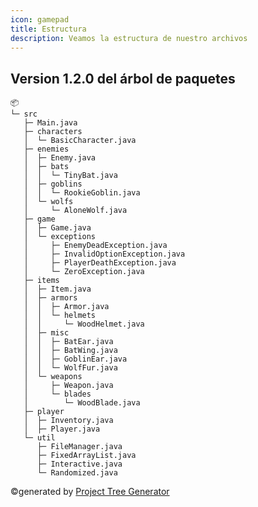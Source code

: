 ```yaml
---
icon: gamepad
title: Estructura
description: Veamos la estructura de nuestro archivos
---
```


## Version 1.2.0 del árbol de paquetes <Badge text="Nuevo" type="tip" vertical="middle" />

```
📦 
└─ src
   ├─ Main.java
   ├─ characters
   │  └─ BasicCharacter.java
   ├─ enemies
   │  ├─ Enemy.java
   │  ├─ bats
   │  │  └─ TinyBat.java
   │  ├─ goblins
   │  │  └─ RookieGoblin.java
   │  └─ wolfs
   │     └─ AloneWolf.java
   ├─ game
   │  ├─ Game.java
   │  └─ exceptions
   │     ├─ EnemyDeadException.java
   │     ├─ InvalidOptionException.java
   │     ├─ PlayerDeathException.java
   │     └─ ZeroException.java
   ├─ items
   │  ├─ Item.java
   │  ├─ armors
   │  │  ├─ Armor.java
   │  │  └─ helmets
   │  │     └─ WoodHelmet.java
   │  ├─ misc
   │  │  ├─ BatEar.java
   │  │  ├─ BatWing.java
   │  │  ├─ GoblinEar.java
   │  │  └─ WolfFur.java
   │  └─ weapons
   │     ├─ Weapon.java
   │     └─ blades
   │        └─ WoodBlade.java
   ├─ player
   │  ├─ Inventory.java
   │  ├─ Player.java
   └─ util
      ├─ FileManager.java
      ├─ FixedArrayList.java
      ├─ Interactive.java
      └─ Randomized.java
```
©generated by [Project Tree Generator](https://woochanleee.github.io/project-tree-generator)
